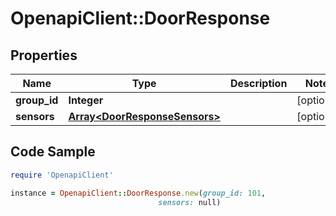 # OpenapiClient::DoorResponse

## Properties
Name | Type | Description | Notes
------------ | ------------- | ------------- | -------------
**group_id** | **Integer** |  | [optional] 
**sensors** | [**Array&lt;DoorResponseSensors&gt;**](DoorResponseSensors.md) |  | [optional] 

## Code Sample

```ruby
require 'OpenapiClient'

instance = OpenapiClient::DoorResponse.new(group_id: 101,
                                 sensors: null)
```


